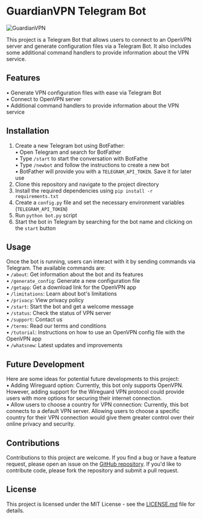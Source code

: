 # GuardianVPN Telegram Bot

![GuardianVPN](https://user-images.githubusercontent.com/125820963/227031972-c2d5c1ba-9b0d-4b47-9860-c3abc8a0d392.png)

This project is a Telegram Bot that allows users to connect to an OpenVPN server and generate configuration files via a Telegram Bot. It also includes some additional command handlers to provide information about the VPN service.

## Features
• Generate VPN configuration files with ease via Telegram Bot  
• Connect to OpenVPN server  
• Additional command handlers to provide information about the VPN service  

## Installation
1. Create a new Telegram bot using BotFather:  
    • Open Telegram and search for BotFather  
    • Type `/start` to start the conversation with BotFathe  
    • Type `/newbot` and follow the instructions to create a new bot  
    • BotFather will provide you with a `TELEGRAM_API_TOKEN`. Save it for later use  
2. Clone this repository and navigate to the project directory
3. Install the required dependencies using `pip install -r requirements.txt`
4. Create a `config.py` file and set the necessary environment variables (`TELEGRAM_API_TOKEN`) 
5. Run `python bot.py` script
6. Start the bot in Telegram by searching for the bot name and clicking on the `start` button

## Usage
Once the bot is running, users can interact with it by sending commands via Telegram. The available commands are:  
• `/about`: Get information about the bot and its features  
• `/generate_config`: Generate a new configuration file  
• `/getapp`: Get a download link for the OpenVPN app  
• `/limitations`: Learn about bot's limitations  
• `/privacy`: View privacy policy  
• `/start`: Start the bot and get a welcome message  
• `/status`: Check the status of VPN server  
• `/support`: Contact us  
• `/terms`: Read our terms and conditions  
• `/tutorial`: Instructions on how to use an OpenVPN config file with the OpenVPN app  
• `/whatsnew`: Latest updates and improvements  

## Future Development
Here are some ideas for potential future developments to this project:  
• Adding Wireguard option: Currently, this bot only supports OpenVPN. However, adding support for the Wireguard VPN protocol could provide users with more options for securing their internet connection.  
• Allow users to choose a country for VPN connection: Currently, this bot connects to a default VPN server. Allowing users to choose a specific country for their VPN connection would give them greater control over their online privacy and security.

## Contributions
Contributions to this project are welcome. If you find a bug or have a feature request, please open an issue on the [GitHub repository](https://github.com/mearashadowfax/GuardianVPN/issues). If you'd like to contribute code, please fork the repository and submit a pull request.

## License
This project is licensed under the MIT License - see the [LICENSE.md](https://github.com/mearashadowfax/GuardianVPN/blob/main/LICENSE) file for details.
